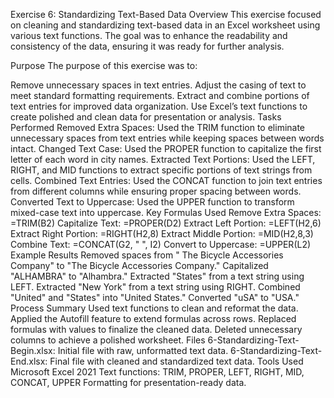 Exercise 6: Standardizing Text-Based Data
Overview
This exercise focused on cleaning and standardizing text-based data in an Excel worksheet using various text functions. The goal was to enhance the readability and consistency of the data, ensuring it was ready for further analysis.

Purpose
The purpose of this exercise was to:

Remove unnecessary spaces in text entries.
Adjust the casing of text to meet standard formatting requirements.
Extract and combine portions of text entries for improved data organization.
Use Excel’s text functions to create polished and clean data for presentation or analysis.
Tasks Performed
Removed Extra Spaces:
Used the TRIM function to eliminate unnecessary spaces from text entries while keeping spaces between words intact.
Changed Text Case:
Used the PROPER function to capitalize the first letter of each word in city names.
Extracted Text Portions:
Used the LEFT, RIGHT, and MID functions to extract specific portions of text strings from cells.
Combined Text Entries:
Used the CONCAT function to join text entries from different columns while ensuring proper spacing between words.
Converted Text to Uppercase:
Used the UPPER function to transform mixed-case text into uppercase.
Key Formulas Used
Remove Extra Spaces: =TRIM(B2)
Capitalize Text: =PROPER(D2)
Extract Left Portion: =LEFT(H2,6)
Extract Right Portion: =RIGHT(H2,8)
Extract Middle Portion: =MID(H2,8,3)
Combine Text: =CONCAT(G2, " ", I2)
Convert to Uppercase: =UPPER(L2)
Example Results
Removed spaces from " The Bicycle Accessories Company" to "The Bicycle Accessories Company."
Capitalized "ALHAMBRA" to "Alhambra."
Extracted "States" from a text string using LEFT.
Extracted "New York" from a text string using RIGHT.
Combined "United" and "States" into "United States."
Converted "uSA" to "USA."
Process Summary
Used text functions to clean and reformat the data.
Applied the Autofill feature to extend formulas across rows.
Replaced formulas with values to finalize the cleaned data.
Deleted unnecessary columns to achieve a polished worksheet.
Files
6-Standardizing-Text-Begin.xlsx: Initial file with raw, unformatted text data.
6-Standardizing-Text-End.xlsx: Final file with cleaned and standardized text data.
Tools Used
Microsoft Excel 2021
Text functions: TRIM, PROPER, LEFT, RIGHT, MID, CONCAT, UPPER
Formatting for presentation-ready data.